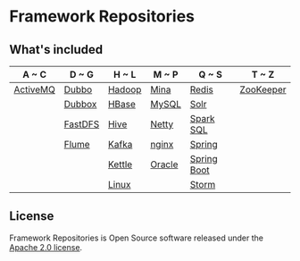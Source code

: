 # Framework Repositories

## What's included
A ~ C | D ~ G | H ~ L | M ~ P | Q ~ S | T ~ Z
----|----|----|----|----|----
[ActiveMQ](activemq/README.md) | [Dubbo](dubbo/README.md) | [Hadoop](big-data/hadoop/README.md) | [Mina](socket/mina/README.md) | [Redis](databases/redis/README.md) | [ZooKeeper](zookeeper/README.md)
|  | [Dubbox](dubbox/README.md) | [HBase](big-data/hbase/README.md) | [MySQL](databases/mysql/README.md) | [Solr](solr/README.md) | 
|  | [FastDFS](nginx/fastdfs/README.md) | [Hive](big-data/hive/README.md) | [Netty](socket/netty/README.md) | [Spark SQL](big-data/spark/README.md) | 
|  | [Flume](big-data/flume/README.md) | [Kafka](kafka/README.md) | [nginx](nginx/README.md) | [Spring](spring/README.md) | 
|  |  | [Kettle](databases/kettle/README.md) | [Oracle](databases/oracle/README.md) | [Spring Boot](spring-boot/README.md) | 
|  |  | [Linux](linux/README.md) |  | [Storm](storm/README.md) | 
 
## License
Framework Repositories is Open Source software released under the [Apache 2.0 license](http://www.apache.org/licenses/LICENSE-2.0.html).
